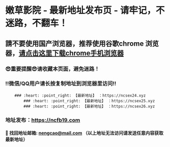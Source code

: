 # 嫩草影院 - 最新地址发布页 - 请牢记，不迷路，不翻车！

## 請不要使用国产浏览器，推荐使用谷歌chrome 浏览器，<a href = "https://www.google.cn/chrome/">请点击这里下载chrome手机浏览器</a>

### :sunglasses:重要提醒:sunglasses:请收藏本页面，避免迷路！
### ‼️微信/QQ用户请长按复制地址到浏览器里访问‼️

        ### :heart: :point_right: 【最新地址】 ：https://ncsex24.xyz
            ### :heart: :point_right: 【最新地址】 ：https://ncsex25.xyz
            ### :heart: :point_right: 【最新地址】 ：https://ncsex26.xyz
    
### 地址发布：https://ncfb19.com

#### :e-mail: __找回地址邮箱: nengcao@mail.com （以上地址无法访问请发送任意内容获取最新地址）__
    